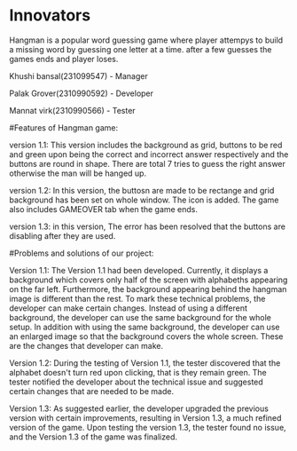 # Innovators
Hangman is a popular word guessing game where player attempys to build a missing word by guessing one letter at a time. after a few guesses the games ends and player loses.

Khushi bansal(231099547) - Manager 

Palak Grover(2310990592) - Developer

Mannat virk(2310990566) - Tester

#Features of Hangman game:

version 1.1: This version includes the background as grid, buttons to be red and green upon being the correct and incorrect answer respectively and the buttons are round in shape. There are total 7 tries to guess the right answer otherwise the man will be hanged up. 

version 1.2: In this version, the buttosn are made to be rectange and grid background has been set on whole window. The icon is added. The game also includes GAMEOVER tab when the game ends.

version 1.3:  in this version, The error has been resolved that the buttons are disabling after they are used.

#Problems and solutions of our project:

Version 1.1: The Version 1.1 had been developed. Currently, it displays a background which covers only half of the screen with alphabeths appearing on the far left. Furthermore, the background appearing behind the hangman image is different than the rest. To mark these technical problems, the developer can make certain changes. Instead of using a different background, the developer can use the same background for the whole setup. In addition with using the same background, the developer can use an enlarged image so that the background covers the whole screen. These are the changes that developer can make.

Version 1.2: During the testing of Version 1.1, the tester discovered that the alphabet doesn't turn red upon clicking, that is they remain green. The tester notified the developer about the technical issue and suggested certain changes that are needed to be made. 

Version 1.3: As suggested earlier, the developer upgraded the previous version with certain improvements, resulting in Version 1.3, a much refined version of the game. Upon testing the version 1.3, the tester found  no issue, and the Version 1.3 of the game was finalized.
